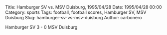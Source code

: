Title: Hamburger SV vs. MSV Duisburg, 1995/04/28
Date: 1995/04/28 00:00
Category: sports
Tags: football, football scores, Hamburger SV, MSV Duisburg
Slug: hamburger-sv-vs-msv-duisburg
Author: carbonero


Hamburger SV 3 - 0 MSV Duisburg
